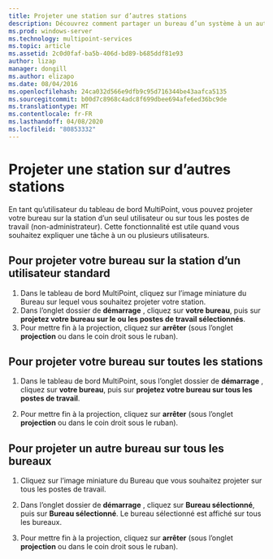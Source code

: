 ```yaml
---
title: Projeter une station sur d’autres stations
description: Découvrez comment partager un bureau d’un système à un autre dans MultiPoint services
ms.prod: windows-server
ms.technology: multipoint-services
ms.topic: article
ms.assetid: 2c0d0faf-ba5b-406d-bd89-b685ddf81e93
author: lizap
manager: dongill
ms.author: elizapo
ms.date: 08/04/2016
ms.openlocfilehash: 24ca032d566e9dfb9c95d716344be43aafca5135
ms.sourcegitcommit: b00d7c8968c4adc8f699dbee694afe6ed36bc9de
ms.translationtype: MT
ms.contentlocale: fr-FR
ms.lasthandoff: 04/08/2020
ms.locfileid: "80853332"
---
```

# <a name="project-a-station-to-other-stations"></a>Projeter une station sur d’autres stations
En tant qu’utilisateur du tableau de bord MultiPoint, vous pouvez projeter votre bureau sur la station d’un seul utilisateur ou sur tous les postes de travail (non-administrateur). Cette fonctionnalité est utile quand vous souhaitez expliquer une tâche à un ou plusieurs utilisateurs.  
  
## <a name="to-project-your-desktop-to-a-standard-users-station"></a>Pour projeter votre bureau sur la station d’un utilisateur standard  
  
1.  Dans le tableau de bord MultiPoint, cliquez sur l’image miniature du Bureau sur lequel vous souhaitez projeter votre station.  
2.  Dans l’onglet dossier de **démarrage** , cliquez sur **votre bureau**, puis sur **projetez votre bureau sur le ou les postes de travail sélectionnés**.  
3.  Pour mettre fin à la projection, cliquez sur **arrêter** (sous l’onglet **projection** ou dans le coin droit sous le ruban).  
  
## <a name="to-project-your-desktop-to-all-stations"></a>Pour projeter votre bureau sur toutes les stations  
  
1.  Dans le tableau de bord MultiPoint, sous l’onglet dossier de **démarrage** , cliquez sur **votre bureau**, puis sur **projetez votre bureau sur tous les postes de travail**.  
  
2.  Pour mettre fin à la projection, cliquez sur **arrêter** (sous l’onglet **projection** ou dans le coin droit sous le ruban).  
  
## <a name="to-project-a-different-desktop-to-all-desktops"></a>Pour projeter un autre bureau sur tous les bureaux  
  
1.  Cliquez sur l’image miniature du Bureau que vous souhaitez projeter sur tous les postes de travail.  
  
2.  Dans l’onglet dossier de **démarrage** , cliquez sur **Bureau sélectionné**, puis sur **Bureau sélectionné**. Le bureau sélectionné est affiché sur tous les bureaux.  
  
3.  Pour mettre fin à la projection, cliquez sur **arrêter** (sous l’onglet **projection** ou dans le coin droit sous le ruban).  